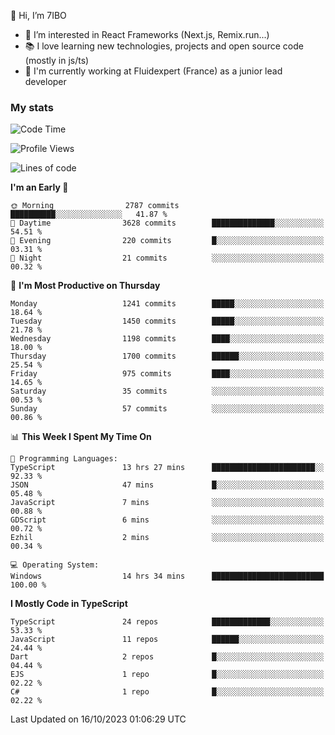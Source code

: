 👋 Hi, I’m 7IBO

- 👀 I’m interested in React Frameworks (Next.js, Remix.run...)
- 📚 I love learning new technologies, projects and open source code (mostly in js/ts)
- 💼 I'm currently working at Fluidexpert (France) as a junior lead developer

### My stats
<!--START_SECTION:waka-->
![Code Time](http://img.shields.io/badge/Code%20Time-246%20hrs%206%20mins-blue)

![Profile Views](http://img.shields.io/badge/Profile%20Views-0-blue)

![Lines of code](https://img.shields.io/badge/From%20Hello%20World%20I%27ve%20Written-7.8%20million%20lines%20of%20code-blue)

**I'm an Early 🐤** 

```text
🌞 Morning                2787 commits        ██████████░░░░░░░░░░░░░░░   41.87 % 
🌆 Daytime                3628 commits        ██████████████░░░░░░░░░░░   54.51 % 
🌃 Evening                220 commits         █░░░░░░░░░░░░░░░░░░░░░░░░   03.31 % 
🌙 Night                  21 commits          ░░░░░░░░░░░░░░░░░░░░░░░░░   00.32 % 
```
📅 **I'm Most Productive on Thursday** 

```text
Monday                   1241 commits        █████░░░░░░░░░░░░░░░░░░░░   18.64 % 
Tuesday                  1450 commits        █████░░░░░░░░░░░░░░░░░░░░   21.78 % 
Wednesday                1198 commits        ████░░░░░░░░░░░░░░░░░░░░░   18.00 % 
Thursday                 1700 commits        ██████░░░░░░░░░░░░░░░░░░░   25.54 % 
Friday                   975 commits         ████░░░░░░░░░░░░░░░░░░░░░   14.65 % 
Saturday                 35 commits          ░░░░░░░░░░░░░░░░░░░░░░░░░   00.53 % 
Sunday                   57 commits          ░░░░░░░░░░░░░░░░░░░░░░░░░   00.86 % 
```


📊 **This Week I Spent My Time On** 

```text
💬 Programming Languages: 
TypeScript               13 hrs 27 mins      ███████████████████████░░   92.33 % 
JSON                     47 mins             █░░░░░░░░░░░░░░░░░░░░░░░░   05.48 % 
JavaScript               7 mins              ░░░░░░░░░░░░░░░░░░░░░░░░░   00.88 % 
GDScript                 6 mins              ░░░░░░░░░░░░░░░░░░░░░░░░░   00.72 % 
Ezhil                    2 mins              ░░░░░░░░░░░░░░░░░░░░░░░░░   00.34 % 

💻 Operating System: 
Windows                  14 hrs 34 mins      █████████████████████████   100.00 % 
```

**I Mostly Code in TypeScript** 

```text
TypeScript               24 repos            █████████████░░░░░░░░░░░░   53.33 % 
JavaScript               11 repos            ██████░░░░░░░░░░░░░░░░░░░   24.44 % 
Dart                     2 repos             █░░░░░░░░░░░░░░░░░░░░░░░░   04.44 % 
EJS                      1 repo              █░░░░░░░░░░░░░░░░░░░░░░░░   02.22 % 
C#                       1 repo              █░░░░░░░░░░░░░░░░░░░░░░░░   02.22 % 
```




 Last Updated on 16/10/2023 01:06:29 UTC
<!--END_SECTION:waka-->
